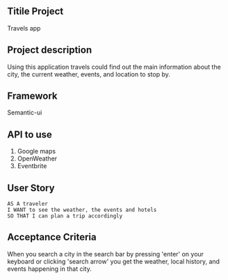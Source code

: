 ## Titile Project

Travels app

## Project description

Using this application travels could find out the main information about the city, the current weather, events, and location to stop by.

## Framework

Semantic-ui

## API to use

1. Google maps
2. OpenWeather 
3. Eventbrite


## User Story

```
AS A traveler
I WANT to see the weather, the events and hotels
SO THAT I can plan a trip accordingly
```

## Acceptance Criteria

When you search a city in the search bar by pressing 'enter' on your keyboard or clicking 'search arrow' you get the weather, local history, and events happening in that city. 